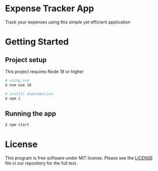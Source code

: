 # Expense Tracker App

Track your expenses using this simple yet efficient application

# Getting Started

## Project setup

This project requires Node 18 or higher

```sh
# using nvm
$ nvm use 18

# install dependencies
$ npm i
```

## Running the app

```sh
$ npm start
```

# License

This program is free software under MIT license. Please see the [LICENSE](LICENSE) file in our repository for the full text.
